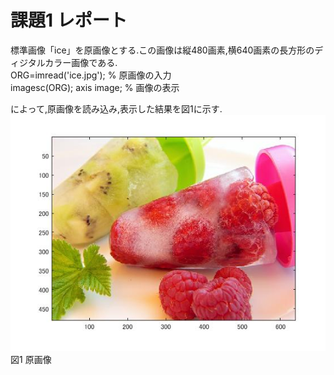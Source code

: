 # 課題1 レポート

標準画像「ice」を原画像とする.この画像は縦480画素,横640画素の長方形のディジタルカラー画像である.  
ORG=imread('ice.jpg'); % 原画像の入力  
imagesc(ORG); axis image; % 画像の表示  

によって,原画像を読み込み,表示した結果を図1に示す.  
![原画像](https://github.com/MakotoSaito/lecture_image_processing/blob/master/Kekka/kadai01/kadai1_1.jpg?raw=true)  
図1 原画像
